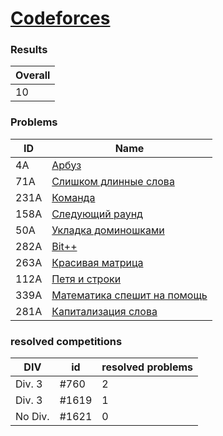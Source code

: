 # [Codeforces](https://codeforces.com/problemset)

### Results
| Overall |
|---------|
| 10      |

### Problems
| ID   | Name                                                                             |
|------|----------------------------------------------------------------------------------|
| 4A   | [Арбуз](http://codeforces.com/problemset/problem/4/A)                            |
| 71A  | [ Слишком длинные слова ](https://codeforces.com/problemset/problem/71/A)        |
| 231A | [ Команда ](https://codeforces.com/problemset/problem/231/A)                     |
| 158A | [ Следующий раунд ](https://codeforces.com/problemset/problem/158/A)             |
| 50A  | [ Укладка доминошками ](https://codeforces.com/problemset/problem/50/A)          |
| 282A | [ Bit++ ](https://codeforces.com/problemset/problem/282/A)                       |
| 263A | [ Красивая матрица ](https://codeforces.com/problemset/problem/263/A)            |
| 112A | [ Петя и строки ](https://codeforces.com/problemset/problem/112/A)               |
| 339A | [ Математика спешит на помощь ](https://codeforces.com/problemset/problem/339/A) |
| 281A | [ Капитализация слова ](https://codeforces.com/problemset/problem/281/A)         |

### resolved competitions
| DIV     | id    | resolved problems |
|---------|-------|-------------------|
| Div. 3  | #760  | 2                 |
| Div. 3  | #1619 | 1                 |
| No Div. | #1621 | 0                 |
